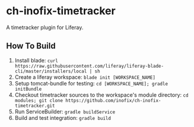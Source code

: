 # ch-inofix-timetracker
A timetracker plugin for Liferay.

## How To Build
1. Install blade: `curl https://raw.githubusercontent.com/liferay/liferay-blade-cli/master/installers/local | sh`
1. Create a liferay workspace: `blade init [WORKSPACE_NAME]`
1. Setup tomcat-bundle for testing: `cd [WORKSPACE_NAME]; gradle initBundle`
1. Checkout timetracker sources to the workspace's module directory: `cd modules; git clone https://github.com/inofix/ch-inofix-timetracker.git`
1. Run ServiceBuilder: `gradle buildService`
1. Build and test integration: `gradle build`

<!---
1. Check local test-results: `firefox ch-inofix-timetracker/timetracker-test/build/reports/tests/testIntegration/index.html`
--->

<!---
## Testing
* Travis-results for ch-inofix-timetrackers can be found at https://travis-ci.org/inofix/ch-inofix-timetracker/builds
--->
